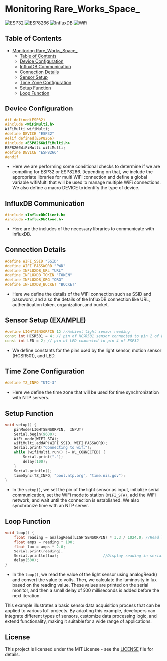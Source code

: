 # Monitoring Rare_Works_Space_

![ESP32](https://img.shields.io/badge/ESP32-Device-blue)
![ESP8266](https://img.shields.io/badge/ESP8266-Device-blue)
![InfluxDB](https://img.shields.io/badge/InfluxDB-Database-green)
![WiFi](https://img.shields.io/badge/WiFi-Connection-orange)

## Table of Contents
- [Monitoring Rare_Works_Space_](#monitoring-rare_works_space_)
  - [Table of Contents](#table-of-contents)
  - [Device Configuration](#device-configuration)
  - [InfluxDB Communication](#influxdb-communication)
  - [Connection Details](#connection-details)
  - [Sensor Setup](#sensor-setup)
  - [Time Zone Configuration](#time-zone-configuration)
  - [Setup Function](#setup-function)
  - [Loop Function](#loop-function)

## Device Configuration

```cpp
#if defined(ESP32)
#include <WiFiMulti.h>
WiFiMulti wifiMulti;
#define DEVICE "ESP32"
#elif defined(ESP8266)
#include <ESP8266WiFiMulti.h>
ESP8266WiFiMulti wifiMulti;
#define DEVICE "ESP8266"
#endif
```
- Here we are performing some conditional checks to determine if we are compiling for ESP32 or ESP8266. Depending on that,
we include the appropriate libraries for multi WiFi connection and define a global variable wifiMulti that will be used
to manage multiple WiFi connections. We also define a macro DEVICE to identify the type of device.


## InfluxDB Communication

```cpp
#include <InfluxDbClient.h>
#include <InfluxDbCloud.h>
```
- Here are the includes of the necessary libraries to communicate with InfluxDB.

## Connection Details

```cpp
#define WIFI_SSID "SSID"
#define WIFI_PASSWORD "PWD"
#define INFLUXDB_URL "URL"
#define INFLUXDB_TOKEN "TOKEN"
#define INFLUXDB_ORG "ORG"
#define INFLUXDB_BUCKET "BUCKET"
```
- Here we define the details of the WiFi connection such as SSID and password, and also the details of the InfluxDB connection like URL, authentication token, organization, and bucket.

## Sensor Setup (EXAMPLE)

```cpp
#define LIGHTSENSORPIN 13 //Ambient light sensor reading
const int HCSR501 = 4; // pin of HCSR501 sensor connected to pin 2 of ESP32
const int LED = 2; // pin of LED connected to pin 4 of ESP32
```
- We define constants for the pins used by the light sensor, motion sensor (HCSR501), and LED. 


## Time Zone Configuration

```cpp
#define TZ_INFO "UTC-3"
```
- Here we define the time zone that will be used for time synchronization with NTP servers.


## Setup Function
```cpp
void setup() {
    pinMode(LIGHTSENSORPIN,  INPUT); 
    Serial.begin(9600);
    WiFi.mode(WIFI_STA);
    wifiMulti.addAP(WIFI_SSID, WIFI_PASSWORD);
    Serial.print("Connecting to wifi");
    while (wifiMulti.run() != WL_CONNECTED) {
        Serial.print(".");
        delay(100);
    }
    Serial.println();
    timeSync(TZ_INFO, "pool.ntp.org", "time.nis.gov");
}

```
- In the `setup()`, we set the pin of the light sensor as input, initialize serial communication, set the WiFi mode to station `(WIFI_STA)`, add the WiFi network, and wait until the connection is established. We also synchronize time with an NTP server.


## Loop Function
```cpp
void loop() {
    float reading = analogRead(LIGHTSENSORPIN) * 3.3 / 1024.0; //Read light level
    float amps = reading * 100;
    float lux = amps * 2.0;
    Serial.print(reading);      
    Serial.println(lux);                    //Display reading in serial monitor
    delay(500);
}
```
- In the `loop()`, we read the value of the light sensor using analogRead() and convert the value to volts. Then, we calculate the luminosity in lux based on the reading value. These values are printed on the serial monitor, and then a small delay of 500 milliseconds is added before the next iteration.

This example illustrates a basic sensor data acquisition process that can be applied to various IoT projects. By adapting this example, developers can integrate different types of sensors, customize data processing logic, and extend functionality, making it suitable for a wide range of applications.

## License

This project is licensed under the MIT License - see the [LICENSE](LICENSE) file for details.

